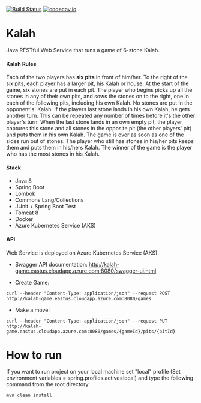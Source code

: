 [![Build Status](https://travis-ci.org/giova333/kalah-game.svg?branch=master)](https://travis-ci.org/giova333/kalah-game)
[![codecov.io](https://codecov.io/gh/giova333/kalah-game/branch/master/graphs/badge.svg?branch=master)](https://codecov.io/github/giova333/kalah-game?branch=master)

# Kalah
Java RESTful Web Service that runs a game of 6-stone Kalah.

#### Kalah Rules
Each of the two players has **six pits** in front of him/her. To the right of the six pits, each player has a larger pit, his
Kalah or house.
At the start of the game, six stones are put in each pit.
The player who begins picks up all the stones in any of their own pits, and sows the stones on to the right, one in
each of the following pits, including his own Kalah. No stones are put in the opponent's' Kalah. If the players last
stone lands in his own Kalah, he gets another turn. This can be repeated any number of times before it's the other
player's turn.
When the last stone lands in an own empty pit, the player captures this stone and all stones in the opposite pit (the
other players' pit) and puts them in his own Kalah.
The game is over as soon as one of the sides run out of stones. The player who still has stones in his/her pits keeps
them and puts them in his/hers Kalah. The winner of the game is the player who has the most stones in his Kalah.

#### Stack
* Java 8
* Spring Boot
* Lombok
* Commons Lang/Collections
* JUnit + Spring Boot Test
* Tomcat 8
* Docker
* Azure Kubernetes Service (AKS)


#### API

Web Service is deployed on Azure Kubernetes Service (AKS).

- Swagger API documentation: http://kalah-game.eastus.cloudapp.azure.com:8080/swagger-ui.html

- Create Game: 

```
curl --header "Content-Type: application/json" --request POST http://kalah-game.eastus.cloudapp.azure.com:8080/games
```

- Make a move:
```
curl --header "Content-Type: application/json" --request PUT http://kalah-game.eastus.cloudapp.azure.com:8080/games/{gameId}/pits/{pitId}
```

# How to run
If you want to run project on your local machine set "local" profile (Set environment variables = spring.profiles.active=local) and type the following command from the root directory:

```
mvn clean install
```